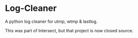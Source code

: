 Log-Cleaner
===========

A python log cleaner for utmp, wtmp &amp; lastlog. 

This was part of Intersect, but that project is now closed source.
